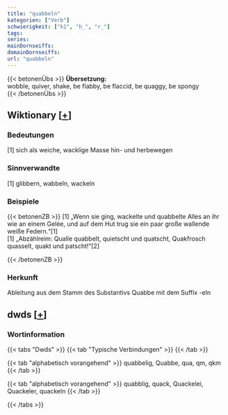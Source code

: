 ```yaml
---
title: "quabbeln"
kategorien: ["Verb"]
schwierigkeit: ["k1", "h_", "r_"]
tags:
series:
mainDornseiffs:
domainDornseiffs:
url: "quabbeln"
---
```


{{< betonenÜbs >}}
**Übersetzung:**  
wobble, quiver, shake, be flabby, be flaccid, be quaggy, be spongy  
{{< /betonenÜbs >}}

## Wiktionary [[+](https://de.wiktionary.org/wiki/quabbeln)]

### Bedeutungen
[1] sich als weiche, wacklige Masse hin- und herbewegen  

### Sinnverwandte
[1] glibbern, wabbeln, wackeln  

### Beispiele
{{< betonenZB >}}
[1] „Wenn sie ging, wackelte und quabbelte Alles an ihr wie an einem Gelée, und auf dem Hut trug sie ein paar große wallende weiße Federn.“[1]  
[1] „Abzählreim: Qualle quabbelt, quietscht und quatscht, Quakfrosch quasselt, quakt und patscht!“[2]  

{{< /betonenZB >}}
### Herkunft
Ableitung aus dem Stamm des Substantivs Quabbe mit dem Suffix -eln  



## dwds [[+](https://www.dwds.de/wb/quabbeln)]

### Wortinformation
{{< tabs "Dwds" >}}
{{< tab "Typische Verbindungen" >}}
{{< /tab >}}

{{< tab "alphabetisch vorangehend" >}}
quabbelig, Quabbe, qua, qm, qkm
{{< /tab >}}

{{< tab "alphabetisch vorangehend" >}}
quabblig, quack, Quackelei, Quackeler, quackeln
{{< /tab >}}

{{< /tabs >}}

